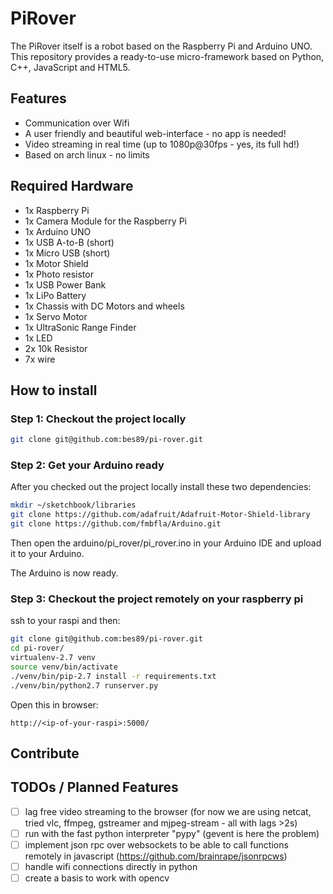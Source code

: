 # PiRover

The PiRover itself is a robot based on the Raspberry Pi and Arduino UNO.
This repository provides a ready-to-use micro-framework based on Python, C++, JavaScript and HTML5.

## Features

* Communication over Wifi
* A user friendly and beautiful web-interface - no app is needed!
* Video streaming in real time (up to 1080p@30fps - yes, its full hd!)
* Based on arch linux - no limits

## Required Hardware

* 1x Raspberry Pi
* 1x Camera Module for the Raspberry Pi
* 1x Arduino UNO
* 1x USB A-to-B (short)
* 1x Micro USB (short)
* 1x Motor Shield
* 1x Photo resistor
* 1x USB Power Bank
* 1x LiPo Battery
* 1x Chassis with DC Motors and wheels
* 1x Servo Motor
* 1x UltraSonic Range Finder
* 1x LED
* 2x 10k Resistor
* 7x wire

## How to install

### Step 1: Checkout the project locally

```bash
git clone git@github.com:bes89/pi-rover.git
```

### Step 2: Get your Arduino ready

After you checked out the project locally install these two dependencies:

```bash
mkdir ~/sketchbook/libraries
git clone https://github.com/adafruit/Adafruit-Motor-Shield-library
git clone https://github.com/fmbfla/Arduino.git
```

Then open the arduino/pi_rover/pi_rover.ino in your Arduino IDE and upload it to your Arduino.

The Arduino is now ready.

### Step 3: Checkout the project remotely on your raspberry pi

ssh to your raspi and then:

```bash
git clone git@github.com:bes89/pi-rover.git
cd pi-rover/
virtualenv-2.7 venv
source venv/bin/activate
./venv/bin/pip-2.7 install -r requirements.txt
./venv/bin/python2.7 runserver.py
```

Open this in browser:
```
http://<ip-of-your-raspi>:5000/
```

## Contribute

## TODOs / Planned Features

- [ ] lag free video streaming to the browser (for now we are using netcat, tried vlc, ffmpeg, gstreamer and mjpeg-stream - all with lags >2s)
- [ ] run with the fast python interpreter "pypy" (gevent is here the problem)
- [ ] implement json rpc over websockets to be able to call functions remotely in javascript (https://github.com/brainrape/jsonrpcws)
- [ ] handle wifi connections directly in python
- [ ] create a basis to work with opencv
